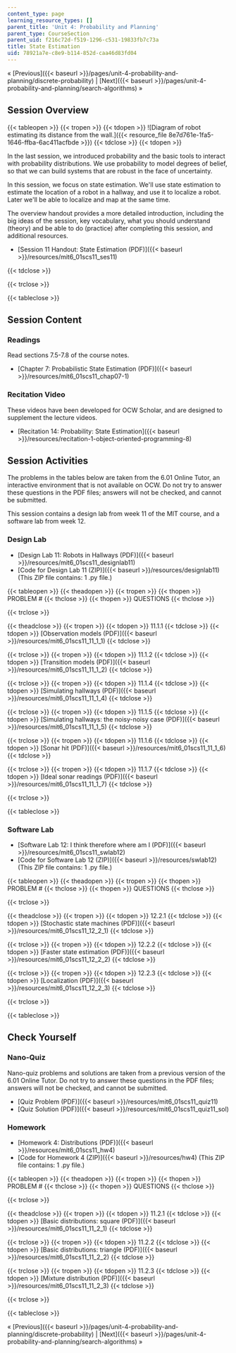 ```yaml
---
content_type: page
learning_resource_types: []
parent_title: 'Unit 4: Probability and Planning'
parent_type: CourseSection
parent_uid: f216c72d-f519-1296-c531-19833fb7c73a
title: State Estimation
uid: 78921a7e-c8e9-b114-852d-caa46d83fd04
---
```


« [Previous]({{< baseurl >}}/pages/unit-4-probability-and-planning/discrete-probability) | [Next]({{< baseurl >}}/pages/unit-4-probability-and-planning/search-algorithms) »

Session Overview
----------------

{{< tableopen >}}
{{< tropen >}}
{{< tdopen >}}
![Diagram of robot estimating its distance from the wall.]({{< resource_file 8e7d761e-1fa5-1646-ffba-6ac411acfbde >}})
{{< tdclose >}}
{{< tdopen >}}


In the last session, we introduced probability and the basic tools to interact with probability distributions. We use probability to model degrees of belief, so that we can build systems that are robust in the face of uncertainty.

In this session, we focus on state estimation. We'll use state estimation to estimate the location of a robot in a hallway, and use it to localize a robot. Later we'll be able to localize and map at the same time.

The overview handout provides a more detailed introduction, including the big ideas of the session, key vocabulary, what you should understand (theory) and be able to do (practice) after completing this session, and additional resources.

*   [Session 11 Handout: State Estimation (PDF)]({{< baseurl >}}/resources/mit6_01scs11_ses11)


{{< tdclose >}}

{{< trclose >}}

{{< tableclose >}}

Session Content
---------------

### Readings

Read sections 7.5-7.8 of the course notes.

*   [Chapter 7: Probabilistic State Estimation (PDF)]({{< baseurl >}}/resources/mit6_01scs11_chap07-1)

### Recitation Video

These videos have been developed for OCW Scholar, and are designed to supplement the lecture videos.

*   [Recitation 14: Probability: State Estimation]({{< baseurl >}}/resources/recitation-1-object-oriented-programming-8)

Session Activities
------------------

The problems in the tables below are taken from the 6.01 Online Tutor, an interactive environment that is not available on OCW. Do not try to answer these questions in the PDF files; answers will not be checked, and cannot be submitted.

This session contains a design lab from week 11 of the MIT course, and a software lab from week 12.

### Design Lab

*   [Design Lab 11: Robots in Hallways (PDF)]({{< baseurl >}}/resources/mit6_01scs11_designlab11)
*   [Code for Design Lab 11 (ZIP)]({{< baseurl >}}/resources/designlab11) (This ZIP file contains: 1 .py file.)

{{< tableopen >}}
{{< theadopen >}}
{{< tropen >}}
{{< thopen >}}
PROBLEM #
{{< thclose >}}
{{< thopen >}}
QUESTIONS
{{< thclose >}}

{{< trclose >}}

{{< theadclose >}}
{{< tropen >}}
{{< tdopen >}}
11.1.1
{{< tdclose >}}
{{< tdopen >}}
[Observation models (PDF)]({{< baseurl >}}/resources/mit6_01scs11_11_1_1)
{{< tdclose >}}

{{< trclose >}}
{{< tropen >}}
{{< tdopen >}}
11.1.2
{{< tdclose >}}
{{< tdopen >}}
[Transition models (PDF)]({{< baseurl >}}/resources/mit6_01scs11_11_1_2)
{{< tdclose >}}

{{< trclose >}}
{{< tropen >}}
{{< tdopen >}}
11.1.4
{{< tdclose >}}
{{< tdopen >}}
[Simulating hallways (PDF)]({{< baseurl >}}/resources/mit6_01scs11_11_1_4)
{{< tdclose >}}

{{< trclose >}}
{{< tropen >}}
{{< tdopen >}}
11.1.5
{{< tdclose >}}
{{< tdopen >}}
[Simulating hallways: the noisy-noisy case (PDF)]({{< baseurl >}}/resources/mit6_01scs11_11_1_5)
{{< tdclose >}}

{{< trclose >}}
{{< tropen >}}
{{< tdopen >}}
11.1.6
{{< tdclose >}}
{{< tdopen >}}
[Sonar hit (PDF)]({{< baseurl >}}/resources/mit6_01scs11_11_1_6)
{{< tdclose >}}

{{< trclose >}}
{{< tropen >}}
{{< tdopen >}}
11.1.7
{{< tdclose >}}
{{< tdopen >}}
[Ideal sonar readings (PDF)]({{< baseurl >}}/resources/mit6_01scs11_11_1_7)
{{< tdclose >}}

{{< trclose >}}

{{< tableclose >}}

### Software Lab

*   [Software Lab 12: I think therefore where am I (PDF)]({{< baseurl >}}/resources/mit6_01scs11_swlab12)
*   [Code for Software Lab 12 (ZIP)]({{< baseurl >}}/resources/swlab12) (This ZIP file contains: 1 .py file.)

{{< tableopen >}}
{{< theadopen >}}
{{< tropen >}}
{{< thopen >}}
PROBLEM #
{{< thclose >}}
{{< thopen >}}
QUESTIONS
{{< thclose >}}

{{< trclose >}}

{{< theadclose >}}
{{< tropen >}}
{{< tdopen >}}
12.2.1
{{< tdclose >}}
{{< tdopen >}}
[Stochastic state machines (PDF)]({{< baseurl >}}/resources/mit6_01scs11_12_2_1)
{{< tdclose >}}

{{< trclose >}}
{{< tropen >}}
{{< tdopen >}}
12.2.2
{{< tdclose >}}
{{< tdopen >}}
[Faster state estimation (PDF)]({{< baseurl >}}/resources/mit6_01scs11_12_2_2)
{{< tdclose >}}

{{< trclose >}}
{{< tropen >}}
{{< tdopen >}}
12.2.3
{{< tdclose >}}
{{< tdopen >}}
[Localization (PDF)]({{< baseurl >}}/resources/mit6_01scs11_12_2_3)
{{< tdclose >}}

{{< trclose >}}

{{< tableclose >}}

Check Yourself
--------------

### Nano-Quiz

Nano-quiz problems and solutions are taken from a previous version of the 6.01 Online Tutor. Do not try to answer these questions in the PDF files; answers will not be checked, and cannot be submitted.

*   [Quiz Problem (PDF)]({{< baseurl >}}/resources/mit6_01scs11_quiz11)
*   [Quiz Solution (PDF)]({{< baseurl >}}/resources/mit6_01scs11_quiz11_sol)

### Homework

*   [Homework 4: Distributions (PDF)]({{< baseurl >}}/resources/mit6_01scs11_hw4)
*   [Code for Homework 4 (ZIP)]({{< baseurl >}}/resources/hw4) (This ZIP file contains: 1 .py file.)

{{< tableopen >}}
{{< theadopen >}}
{{< tropen >}}
{{< thopen >}}
PROBLEM #
{{< thclose >}}
{{< thopen >}}
QUESTIONS
{{< thclose >}}

{{< trclose >}}

{{< theadclose >}}
{{< tropen >}}
{{< tdopen >}}
11.2.1
{{< tdclose >}}
{{< tdopen >}}
[Basic distributions: square (PDF)]({{< baseurl >}}/resources/mit6_01scs11_11_2_1)
{{< tdclose >}}

{{< trclose >}}
{{< tropen >}}
{{< tdopen >}}
11.2.2
{{< tdclose >}}
{{< tdopen >}}
[Basic distributions: triangle (PDF)]({{< baseurl >}}/resources/mit6_01scs11_11_2_2)
{{< tdclose >}}

{{< trclose >}}
{{< tropen >}}
{{< tdopen >}}
11.2.3
{{< tdclose >}}
{{< tdopen >}}
[Mixture distribution (PDF)]({{< baseurl >}}/resources/mit6_01scs11_11_2_3)
{{< tdclose >}}

{{< trclose >}}

{{< tableclose >}}

« [Previous]({{< baseurl >}}/pages/unit-4-probability-and-planning/discrete-probability) | [Next]({{< baseurl >}}/pages/unit-4-probability-and-planning/search-algorithms) »